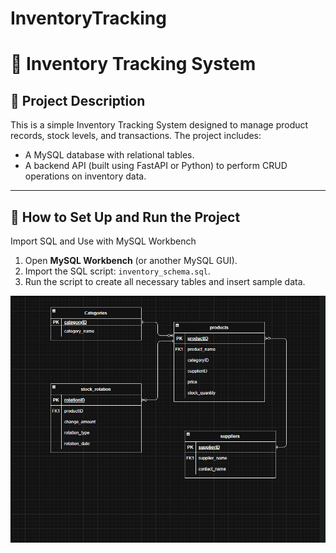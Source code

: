 # InventoryTracking
# 📌 Inventory Tracking System

## 📄 Project Description
This is a simple Inventory Tracking System designed to manage product records, stock levels, and transactions. The project includes:
- A MySQL database with relational tables.
- A backend API (built using FastAPI or Python) to perform CRUD operations on inventory data.

---

## 🚀 How to Set Up and Run the Project

Import SQL and Use with MySQL Workbench
1. Open **MySQL Workbench** (or another MySQL GUI).
2. Import the SQL script: `inventory_schema.sql`.
3. Run the script to create all necessary tables and insert sample data.


![alt text](image.png)